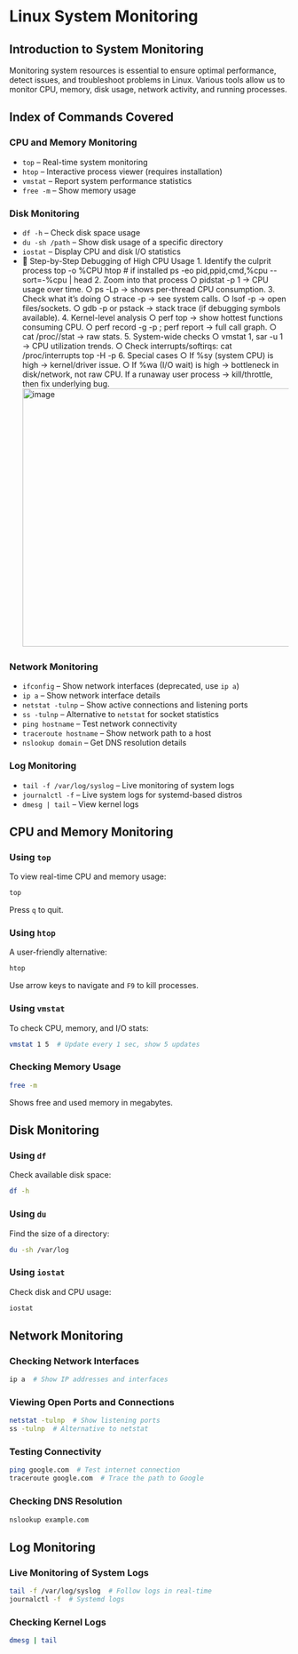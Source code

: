 # Linux System Monitoring

## Introduction to System Monitoring
Monitoring system resources is essential to ensure optimal performance, detect issues, and troubleshoot problems in Linux. Various tools allow us to monitor CPU, memory, disk usage, network activity, and running processes.

## Index of Commands Covered

### CPU and Memory Monitoring
- `top` – Real-time system monitoring
- `htop` – Interactive process viewer (requires installation)
- `vmstat` – Report system performance statistics
- `free -m` – Show memory usage

### Disk Monitoring
- `df -h` – Check disk space usage
- `du -sh /path` – Show disk usage of a specific directory
- `iostat` – Display CPU and disk I/O statistics
- 	🔎 Step-by-Step Debugging of High CPU Usage
		1. Identify the culprit process
top -o %CPU
htop        # if installed
ps -eo pid,ppid,cmd,%cpu --sort=-%cpu | head
		2. Zoom into that process
			○ pidstat -p <PID> 1 → CPU usage over time.
			○ ps -Lp <PID> → shows per-thread CPU consumption.
		3. Check what it’s doing
			○ strace -p <PID> → see system calls.
			○ lsof -p <PID> → open files/sockets.
			○ gdb -p <PID> or pstack <PID> → stack trace (if debugging symbols available).
		4. Kernel-level analysis
			○ perf top → show hottest functions consuming CPU.
			○ perf record -g -p <PID>; perf report → full call graph.
			○ cat /proc/<PID>/stat → raw stats.
		5. System-wide checks
			○ vmstat 1, sar -u 1 → CPU utilization trends.
			○ Check interrupts/softirqs:
cat /proc/interrupts
top -H -p <PID>
		6. Special cases
			○ If %sy (system CPU) is high → kernel/driver issue.
			○ If %wa (I/O wait) is high → bottleneck in disk/network, not raw CPU.
If a runaway user process → kill/throttle, then fix underlying bug.<img width="694" height="465" alt="image" src="https://github.com/user-attachments/assets/c432da07-b167-4b37-b213-dc2c9ad9bd3e" />


### Network Monitoring
- `ifconfig` – Show network interfaces (deprecated, use `ip a`)
- `ip a` – Show network interface details
- `netstat -tulnp` – Show active connections and listening ports
- `ss -tulnp` – Alternative to `netstat` for socket statistics
- `ping hostname` – Test network connectivity
- `traceroute hostname` – Show network path to a host
- `nslookup domain` – Get DNS resolution details

### Log Monitoring
- `tail -f /var/log/syslog` – Live monitoring of system logs
- `journalctl -f` – Live system logs for systemd-based distros
- `dmesg | tail` – View kernel logs

## CPU and Memory Monitoring
### Using `top`
To view real-time CPU and memory usage:
```bash
top
```
Press `q` to quit.

### Using `htop`
A user-friendly alternative:
```bash
htop
```
Use arrow keys to navigate and `F9` to kill processes.

### Using `vmstat`
To check CPU, memory, and I/O stats:
```bash
vmstat 1 5  # Update every 1 sec, show 5 updates
```

### Checking Memory Usage
```bash
free -m
```
Shows free and used memory in megabytes.

## Disk Monitoring
### Using `df`
Check available disk space:
```bash
df -h
```
### Using `du`
Find the size of a directory:
```bash
du -sh /var/log
```
### Using `iostat`
Check disk and CPU usage:
```bash
iostat
```

## Network Monitoring
### Checking Network Interfaces
```bash
ip a  # Show IP addresses and interfaces
```
### Viewing Open Ports and Connections
```bash
netstat -tulnp  # Show listening ports
ss -tulnp  # Alternative to netstat
```
### Testing Connectivity
```bash
ping google.com  # Test internet connection
traceroute google.com  # Trace the path to Google
```
### Checking DNS Resolution
```bash
nslookup example.com
```

## Log Monitoring
### Live Monitoring of System Logs
```bash
tail -f /var/log/syslog  # Follow logs in real-time
journalctl -f  # Systemd logs
```
### Checking Kernel Logs
```bash
dmesg | tail
```

